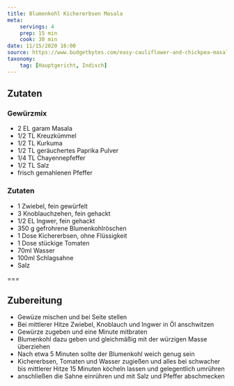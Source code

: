 ```yaml
---
title: Blumenkohl Kichererbsen Masala
meta:
    servings: 4
    prep: 15 min
    cook: 30 min
date: 11/15/2020 16:00
source: https://www.budgetbytes.com/easy-cauliflower-and-chickpea-masala/
taxonomy:
    tag: [Hauptgericht, Indisch]
---
```

## Zutaten

### Gewürzmix
* 2 EL garam Masala
* 1/2 TL Kreuzkümmel
* 1/2 TL Kurkuma
* 1/2 TL geräuchertes Paprika Pulver
* 1/4 TL Chayennepfeffer
* 1/2 TL Salz
* frisch gemahlenen Pfeffer

### Zutaten
* 1 Zwiebel, fein gewürfelt
* 3 Knoblauchzehen, fein gehackt
* 1/2 EL Ingwer, fein gehackt
* 350 g gefrohrene Blumenkohlröschen
* 1 Dose Kichererbsen, ohne Flüssigkeit
* 1 Dose stückige Tomaten
* 70ml Wasser
* 100ml Schlagsahne
* Salz

===

## Zubereitung

* Gewüze mischen und bei Seite stellen
* Bei mittlerer Hitze Zwiebel, Knoblauch und Ingwer in Öl anschwitzen
* Gewürze zugeben und eine Minute mitbraten
* Blumenkohl dazu geben und gleichmäßig mit der würzigen Masse überziehen
* Nach etwa 5 Minuten sollte der Blumenkohl weich genug sein
* Kichererbsen, Tomaten und Wasser zugießen und alles bei schwacher bis mittlerer Hitze 15 Minuten köcheln lassen und gelegentlich umrühren
* anschließen die Sahne einrühren und mit Salz und Pfeffer abschmecken